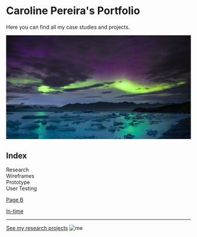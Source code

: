 # Caroline Pereira's Portfolio

Here you can find all my case studies and projects.

![Myimage](/Images/myimage.jpg.jpg)

## Index

Research  
Wireframes  
Prototype  
User Testing

[Page B](./b.md)

[In-time](https://github.com/ux-me/intime)

---------------------------------------------------

[See my research projects](/Design/Research.md)
![me](/Image/me.jpg)
